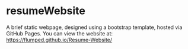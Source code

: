 # resumeWebsite
A brief static webpage, designed using a bootstrap template, hosted via GitHub Pages.
You can view the website at: https://flumped.github.io/Resume-Website/
